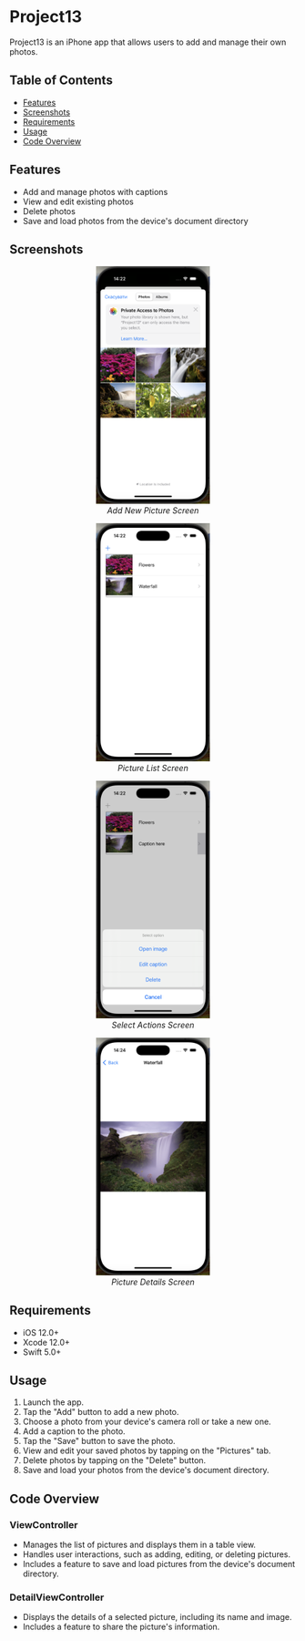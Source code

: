# Project13

Project13 is an iPhone app that allows users to add and manage their own photos.

## Table of Contents

* [Features](#features)
* [Screenshots](#screenshots)
* [Requirements](#requirements)
* [Usage](#usage)
* [Code Overview](#code-overview)

## Features

* Add and manage photos with captions
* View and edit existing photos
* Delete photos
* Save and load photos from the device's document directory

## Screenshots

<p align="center">
  <img src="screenshots/add_new_picture.png" alt="Add New Picture" width="200"/>
  <br/>
  <em>Add New Picture Screen</em>
</p>

<p align="center">
  <img src="screenshots/picture_list.png" alt="Picture List" width="200"/>
  <br/>
  <em>Picture List Screen</em>
</p>

<p align="center">
  <img src="screenshots/select_actions.png" alt="Select Actions" width="200"/>
  <br/>
  <em>Select Actions Screen</em>
</p>

<p align="center">
  <img src="screenshots/picture_details.png" alt="Picture Details" width="200"/>
  <br/>
  <em>Picture Details Screen</em>
</p>

## Requirements

* iOS 12.0+
* Xcode 12.0+
* Swift 5.0+

## Usage

1. Launch the app.
2. Tap the "Add" button to add a new photo.
3. Choose a photo from your device's camera roll or take a new one.
4. Add a caption to the photo.
5. Tap the "Save" button to save the photo.
6. View and edit your saved photos by tapping on the "Pictures" tab.
7. Delete photos by tapping on the "Delete" button.
8. Save and load your photos from the device's document directory.

## Code Overview

### ViewController

* Manages the list of pictures and displays them in a table view.
* Handles user interactions, such as adding, editing, or deleting pictures.
* Includes a feature to save and load pictures from the device's document directory.

### DetailViewController

* Displays the details of a selected picture, including its name and image.
* Includes a feature to share the picture's information. 
